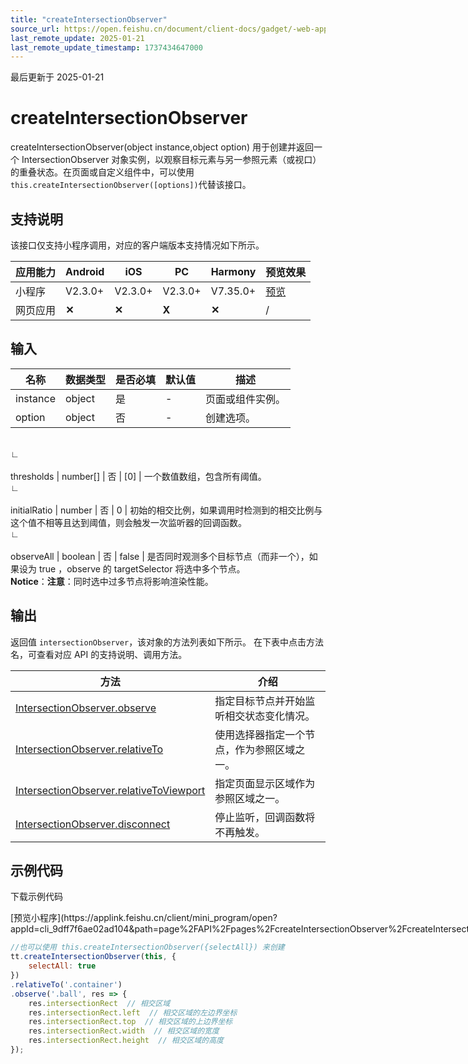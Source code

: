 ```yaml
---
title: "createIntersectionObserver"
source_url: https://open.feishu.cn/document/client-docs/gadget/-web-app-api/ttml/createintersectionobserver
last_remote_update: 2025-01-21
last_remote_update_timestamp: 1737434647000
---
```

最后更新于 2025-01-21

# createIntersectionObserver

createIntersectionObserver(object instance,object option) 用于创建并返回一个 IntersectionObserver 对象实例，以观察目标元素与另一参照元素（或视口）的重叠状态。在页面或自定义组件中，可以使用 `this.createIntersectionObserver([options])`代替该接口。

## 支持说明

该接口仅支持小程序调用，对应的客户端版本支持情况如下所示。

应用能力 | Android | iOS | PC | Harmony | 预览效果
--- | --- | --- | --- | --- | ---
小程序 | V2.3.0+ | V2.3.0+ | V2.3.0+ | V7.35.0+ | [预览](https://applink.feishu.cn/client/mini_program/open?appId=cli_9dff7f6ae02ad104&path=page%2FAPI%2Fpages%2FcreateIntersectionObserver%2FcreateIntersectionObserver)
网页应用 | **✕** | **✕** | **X** | **✕** | /

## 输入

名称 | 数据类型 | 是否必填 | 默认值 | 描述
--- | --- | --- | --- | ---
instance | object | 是 | \- | 页面或组件实例。
option | object | 否 | \- | 创建选项。
&emsp;  
                    ∟  
                &nbsp;  
                    thresholds | number[] | 否 | [0] | 一个数值数组，包含所有阈值。
&emsp;  
                    ∟  
                &nbsp;  
                    initialRatio | number | 否 | 0 | 初始的相交比例，如果调用时检测到的相交比例与这个值不相等且达到阈值，则会触发一次监听器的回调函数。
&emsp;  
                    ∟  
                &nbsp;  
                    observeAll | boolean | 否 | false | 是否同时观测多个目标节点（而非一个），如果设为 true ，observe 的 targetSelector 将选中多个节点。  
**Notice**：**注意**：同时选中过多节点将影响渲染性能。

## 输出

返回值 `intersectionObserver`，该对象的方法列表如下所示。
在下表中点击方法名，可查看对应 API 的支持说明、调用方法。

方法 | 介绍
--- | ---
[IntersectionObserver.observe](https://open.feishu.cn/document/uYjL24iN/uUjN24SN2YjL1YjN/intersectionobserver/observe) | 指定目标节点并开始监听相交状态变化情况。
[IntersectionObserver.relativeTo](https://open.feishu.cn/document/uYjL24iN/uUjN24SN2YjL1YjN/intersectionobserver/relativeto) | 使用选择器指定一个节点，作为参照区域之一。
[IntersectionObserver.relativeToViewport](https://open.feishu.cn/document/uYjL24iN/uUjN24SN2YjL1YjN/intersectionobserver/relativetoviewport) | 指定页面显示区域作为参照区域之一。
[IntersectionObserver.disconnect](https://open.feishu.cn/document/uYjL24iN/uUjN24SN2YjL1YjN/intersectionobserver/disconnect) | 停止监听，回调函数将不再触发。

## 示例代码

<md-download-code href="https://open.feishu.cn/document/uYjL24iN/uYDM04iNwQjL2ADN" mobileDisplay="none">下载示例代码</md-download-code>

<div style="display: flex">
          [预览小程序](https://applink.feishu.cn/client/mini_program/open?appId=cli_9dff7f6ae02ad104&path=page%2FAPI%2Fpages%2FcreateIntersectionObserver%2FcreateIntersectionObserver)

</div> 

```js
//也可以使用 this.createIntersectionObserver({selectAll}) 来创建
tt.createIntersectionObserver(this, {
    selectAll: true
})
.relativeTo('.container')
.observe('.ball', res => {
    res.intersectionRect  // 相交区域
    res.intersectionRect.left  // 相交区域的左边界坐标
    res.intersectionRect.top  // 相交区域的上边界坐标
    res.intersectionRect.width  // 相交区域的宽度
    res.intersectionRect.height  // 相交区域的高度
});
```
